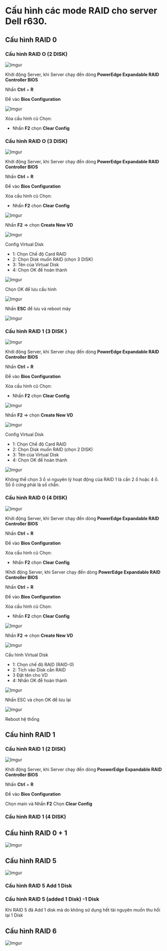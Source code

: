 
# Cấu hình các mode RAID cho server Dell r630.
## Cấu hình RAID 0
### Cấu hình RAID O (2 DISK)
![Imgur](https://i.imgur.com/5Qvcsiz.png)

Khởi động Server, khi Server chạy đến dòng **PowerEdge Expandable RAID Controller BIOS**

Nhấn **Ctrl** + **R**

Để vào **Bios Configuration**

![Imgur](https://i.imgur.com/uMraGPc.png)

Xóa cấu hình cũ Chọn:
* Nhấn **F2**  chọn **Clear Config** 


### Cấu hình RAID O (3 DISK)
![Imgur](https://i.imgur.com/l9y6G3d.png)

Khởi động Server, khi Server chạy đến dòng **PowerEdge Expandable RAID Controller BIOS**

Nhấn **Ctrl** + **R**

Để vào **Bios Configuration**

Xóa cấu hình cũ Chọn:
* Nhấn **F2**  chọn **Clear Config** 

![Imgur](https://i.imgur.com/uMraGPc.png)

Nhấn **F2** => chọn **Create New VD**

![Imgur](https://i.imgur.com/EyCGRXt.png)

Config Virtual Disk
* 1: Chọn Chế độ Card RAID
* 2: Chọn Disk muốn RAID (chọn 3 DISK)
* 3: Tên của Virtual Disk
* 4: Chọn OK để hoàn thành

![Imgur](https://i.imgur.com/iiwyMSa.png)

Chọn OK để lưu cấu hình

![Imgur](https://i.imgur.com/FQbEt6O.png)

Nhấn **ESC** để lưu và reboot máy

![Imgur](https://i.imgur.com/FbqReCT.png)

### Cấu hình RAID 1 (3 DISK )
![Imgur](https://i.imgur.com/pGDa9S0.png)

Khởi động Server, khi Server chạy đến dòng **PowerEdge Expandable RAID Controller BIOS**

Nhấn **Ctrl** + **R**

Để vào **Bios Configuration**

Xóa cấu hình cũ Chọn:
* Nhấn **F2**  chọn **Clear Config** 

![Imgur](https://i.imgur.com/uMraGPc.png)

Nhấn **F2** => chọn **Create New VD**

![Imgur](https://i.imgur.com/EyCGRXt.png)

Config Virtual Disk
* 1: Chọn Chế độ Card RAID
* 2: Chọn Disk muốn RAID (chọn 2 DISK)
* 3: Tên của Virtual Disk
* 4: Chọn OK để hoàn thành

![Imgur](https://i.imgur.com/kS86aXa.png) 

Không thể chọn 3 ổ vì nguyên lý hoạt động của RAID 1 là cần 2 ổ hoặc 4 ổ. Số ổ cứng phải là số chẵn.

### Cấu hình RAID 0 (4 DISK)

![Imgur](https://i.imgur.com/5HaJcec.png)

Khởi động Server, khi Server chạy đến dòng **PowerEdge Expandable RAID Controller BIOS**

Nhấn **Ctrl** + **R**

Để vào **Bios Configuration**

Xóa cấu hình cũ Chọn:
* Nhấn **F2**  chọn **Clear Config** 

!Khởi động Server, khi Server chạy đến dòng **PowerEdge Expandable RAID Controller BIOS**

Nhấn **Ctrl** + **R**

Để vào **Bios Configuration**

Xóa cấu hình cũ Chọn:
* Nhấn **F2**  chọn **Clear Config** 

![Imgur](https://i.imgur.com/uMraGPc.png)

Nhấn **F2** => chọn **Create New VD**

![Imgur](https://i.imgur.com/zk2mOjC.png)

Cấu hình Virtual Disk 
* 1: Chọn chế độ RAID (RAID-0)
* 2: Tích vào Disk cần RAID
* 3 Đặt tên cho VD
* 4: Nhấn OK để hoàn thành

![Imgur](https://i.imgur.com/PsoKMnI.png)

Nhấn ESC và chọn OK để lưu lại

![Imgur](https://i.imgur.com/il1FQ3Y.png)

Reboot hệ thống

## Cấu hình RAID 1
### Cấu hình RAID 1 (2 DISK)

![Imgur](https://i.imgur.com/m9Xlg3F.png)

Khởi động Server, khi Server chạy đến dòng **PoowerEdge Expandable RAID Controller BIOS**

Nhấn **Ctrl** + **R**

Để vào **Bios Configuration**

Chọn main và Nhấn **F2** Chọn **Clear Config** 
### Cấu hình RAID 1 (4 DISK)

## Cấu hình RAID 0 + 1
![Imgur](https://i.imgur.com/RNZCj0Z.png)

## Cấu hình RAID 5
![Imgur](https://i.imgur.com/S5QLl46.png)

### Cấu hình RAID 5 Add 1 Disk

### Cấu hình RAID 5 (added 1 Disk) -1 Disk
Khi RAID 5 đã Add 1 disk mà do không sử dụng hết tài nguyên muốn thu hồi lại 1 Disk 

## Cấu hình RAID 6 
![Imgur](https://i.imgur.com/zkGksag.png)
